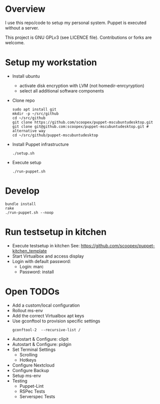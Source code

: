 # Overview

I use this repo/code to setup my personal system.
Puppet is executed without a server.

This project is GNU GPLv3 (see LICENCE file). Contributions or forks are welcome.

# Setup my workstation

 * Install ubuntu
    * activate disk encryption with LVM (not homedir-enrcyryption)    
    * select all additional software components
 * Clone repo
   ```
   sudo apt install git
   mkdir -p ~/src/github
   cd ~/src/github
   git clone https://github.com/scoopex/puppet-mscubuntudesktop.git
   git clone git@github.com:scoopex/puppet-mscubuntudesktop.git # alternative way
   cd ~/src/github/puppet-mscubuntudesktop
   ```

 * Install Puppet infrastructure
   ```
   ./setup.sh
   ```

 * Execute setup
   ```
   ./run-puppet.sh
   ```

# Develop

```
bundle install
rake
./run-puppet.sh --noop
```

# Run testsetup in kitchen

 * Execute testsetup in kitchen
   See: https://github.com/scoopex/puppet-kitchen_template
 * Start Virtualbox and access display
 * Login with default password:
   * Login: marc
   * Password: install

# Open TODOs

 * Add a custom/local configuration
 * Rollout ms-env 
 * Add the correct Virtualbox apt keys
 * Use gconftool to provision specific settings
   ```
   gconftool-2  --recursive-list /
   ```
 * Autostart & Configure: clipit
 * Autostart & Configure: pidgin
 * Set Terminal Settings
   * Scrolling
   * Hotkeys
 * Configure Nextcloud
 * Configure Backup
 * Setup ms-env
 * Testing
   * Puppet-Lint
   * RSPec Tests
   * Serverspec Tests
